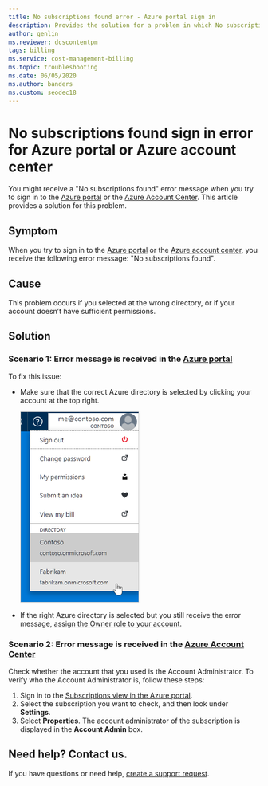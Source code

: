 ```yaml
---
title: No subscriptions found error - Azure portal sign in
description: Provides the solution for a problem in which No subscriptions found error occurs when sign in to Azure portal or Azure account center.
author: genlin
ms.reviewer: dcscontentpm
tags: billing
ms.service: cost-management-billing
ms.topic: troubleshooting
ms.date: 06/05/2020
ms.author: banders
ms.custom: seodec18
---
```


# No subscriptions found sign in error for Azure portal or Azure account center

You might receive a "No subscriptions found" error message when you try to sign in to the [Azure portal](https://portal.azure.com/) or the [Azure Account Center](https://account.windowsazure.com/Subscriptions). This article provides a solution for this problem.

## Symptom

When you try to sign in to the [Azure portal](https://portal.azure.com/) or the [Azure account center](https://account.windowsazure.com/Subscriptions), you receive the following error message: "No subscriptions found".

## Cause

This problem occurs if you selected at the wrong directory, or if your account doesn’t have sufficient permissions.

## Solution

### Scenario 1: Error message is received in the [Azure portal](https://portal.azure.com)

To fix this issue:

* Make sure that the correct Azure directory is selected by clicking your account at the top right.

  ![Select the directory at the top right of the Azure portal](./media/no-subscriptions-found/directory-switch.png)
* If the right Azure directory is selected but you still receive the error message, [assign the Owner role to your account](../../role-based-access-control/role-assignments-portal.md).

### Scenario 2: Error message is received in the [Azure Account Center](https://account.windowsazure.com/Subscriptions)

Check whether the account that you used is the Account Administrator. To verify who the Account Administrator is, follow these steps:

1. Sign in to the [Subscriptions view in the Azure portal](https://portal.azure.com/#blade/Microsoft_Azure_Billing/SubscriptionsBlade).
1. Select the subscription you want to check, and then look under **Settings**.
1. Select **Properties**. The account administrator of the subscription is displayed in the **Account Admin** box.  

## Need help? Contact us.

If you have questions or need help,  [create a support request](https://go.microsoft.com/fwlink/?linkid=2083458).
